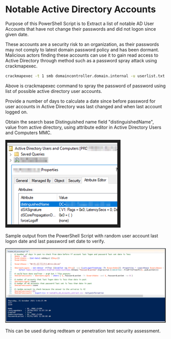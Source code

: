 # Notable Active Directory Accounts

Purpose of this PowerShell Script is to Extract a list of notable AD User Accounts that have not change their passwords and did not logon since given date.

These accounts are a security risk to an organization, as their passwords may not comply to latest domain password policy and has been dormant.
Malicious actors finding these accounts can use it to gain read access to Active Directory through method such as a password spray attack using crackmapexec.

```bash
crackmapexec -t 1 smb domaincontroller.domain.internal -u userlist.txt -p password --continue-on-success
```
Above is crackmapexec command to spray the password of password using list of possible active directory user accounts.

Provide a number of days to calculate a date since before password for user accounts in Active Directory was last changed and when last account logged on.

Obtain the search base Distinguished name field "distinguishedName", value from active directory, using attribute editor in Active Directory Users and Computers MMC.

![AD Attribute Editor distinguishedName](distinguishedName.png)

Sample output from the PowerShell Script with random user account last logon date and last password set date to verify.

![AD Account from data variable verify](image003.png)

This can be used during redteam or penetration test security assessment.
